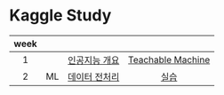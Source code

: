 # Kaggle Study
|week||||
|:---:|:---:|:---:|:---:|
|1||[인공지능 개요](https://github.com/Sejong-Kaggle-Study-3rd/Shin-minkyung/blob/main/week1.md)|[Teachable Machine]()| 
|2|ML|[데이터 전처리](https://github.com/Sejong-Kaggle-Study-3rd/Shin-minkyung/blob/main/week2.md)|[실습](https://github.com/Sejong-Kaggle-Study-3rd/Shin-minkyung/blob/main/%EB%8D%B0%EC%9D%B4%ED%84%B0%EC%A0%84%EC%B2%98%EB%A6%AC.ipynb)|
